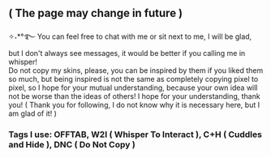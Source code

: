 ## ( The page may change in future ) 
✧˖*°࿐ You can feel free to chat with me or sit next to me, I will be glad, but I don't always see messages, it would be better if you calling me in whisper!<br/>
Do not copy my skins, please, you can be inspired by them if you liked them so much, but being inspired is not the same as completely copying pixel to pixel, so I hope for your mutual understanding, because your own idea will not be worse than the ideas of others! I hope for your understanding, thank you! ( Thank you for following, I do not know why it is necessary here, but I am glad of it! )
### Tags I use: OFFTAB, W2I ( Whisper To Interact ), C+H ( Cuddles and Hide ), DNC ( Do Not Copy )
